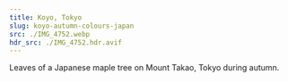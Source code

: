 ```yaml
---
title: Koyo, Tokyo
slug: koyo-autumn-colours-japan
src: ./IMG_4752.webp
hdr_src: ./IMG_4752.hdr.avif
---
```


Leaves of a Japanese maple tree on Mount Takao, Tokyo during autumn.
